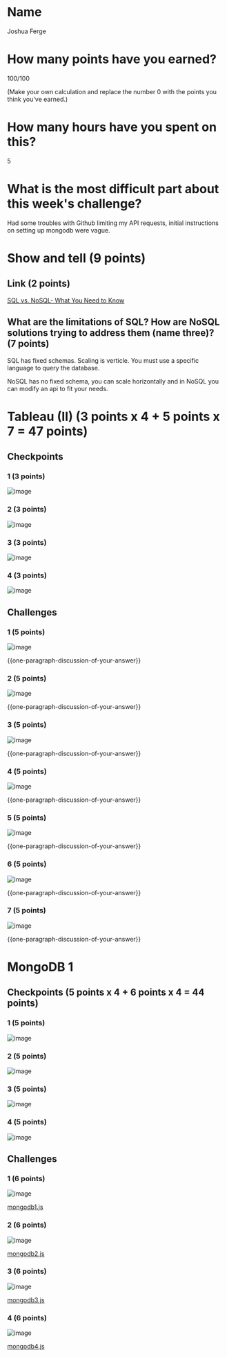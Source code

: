 # Name

Joshua Ferge

# How many points have you earned?

100/100

(Make your own calculation and replace the number 0 with the points you think you've earned.)

# How many hours have you spent on this?

5

# What is the most difficult part about this week's challenge?

Had some troubles with Github limiting my API requests, initial instructions on setting up mongodb were vague.

# Show and tell (9 points)

## Link (2 points)

[SQL vs. NoSQL- What You Need to Know](http://dataconomy.com/sql-vs-nosql-need-know/)

## What are the limitations of SQL? How are NoSQL solutions trying to address them (name three)? (7 points)

SQL has fixed schemas. Scaling is verticle. You must use a specific language to query the database.

NoSQL has no fixed schema, you can scale horizontally and in NoSQL you can modify an api to fit your needs.

# Tableau (II) (3 points x 4 + 5 points x 7 = 47 points)

## Checkpoints

### 1 (3 points)

![image](tc1.png?raw=true)

### 2 (3 points)

![image](tc2.png?raw=true)

### 3 (3 points)

![image](tc3.png?raw=true)

### 4 (3 points)

![image](tc4.png?raw=true)

## Challenges

### 1 (5 points)

![image](tchal1.png?raw=true)

{{one-paragraph-discussion-of-your-answer}}

### 2 (5 points)

![image](tchal2.png?raw=true)

{{one-paragraph-discussion-of-your-answer}}

### 3 (5 points)

![image](tchal3.png?raw=true)

{{one-paragraph-discussion-of-your-answer}}

### 4 (5 points)

![image](tchal4.png?raw=true)

{{one-paragraph-discussion-of-your-answer}}

### 5 (5 points)

![image](tchal5.png?raw=true)

{{one-paragraph-discussion-of-your-answer}}

### 6 (5 points)

![image](tchal6.png?raw=true)

{{one-paragraph-discussion-of-your-answer}}

### 7 (5 points)

![image](image.png?raw=true)

{{one-paragraph-discussion-of-your-answer}}


# MongoDB 1

## Checkpoints (5 points x 4 + 6 points x 4 = 44  points)

### 1 (5 points)

![image](check1.png?raw=true)

### 2 (5 points)

![image](check2.png?raw=true)

### 3 (5 points)

![image](check3.png?raw=true)

### 4 (5 points)

![image](check4.png?raw=true)

## Challenges


### 1 (6 points)

![image](chal1.png?raw=true)

[mongodb1.js](mongodb1.js)

### 2 (6 points)

![image](chal2.png?raw=true)

[mongodb2.js](mongodb2.js)

### 3 (6 points)

![image](chal3.png?raw=true)

[mongodb3.js](mongodb3.js)

### 4 (6 points)

![image](chal4.png?raw=true)

[mongodb4.js](mongodb4.js)
